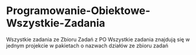 # Programowanie-Obiektowe-Wszystkie-Zadania
Wszystkie zadania ze Zbioru Zadań z PO
Wszystkie zadania znajdują się w jednym projekcie w pakietach o nazwach działów ze zbioru zadań
